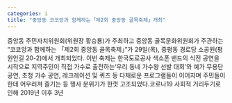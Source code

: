 ```yaml
---
categories: i
title: "중앙동 코코앙과 함께하는「제2회 중앙동 골목축제」개최"
---
```

중앙동 주민자치위원회(위원장 황승룡)가 주최하고 중앙동 골목문화위원회가 주관하는 “코코앙과 함께하는 「제2회 중앙동 골목축제」”가 29일(목), 중평동 경로당 소공원(평원안길 20-2)에서 개최되었다. 이번 축제는 한국도로공사 색소폰 밴드의 식전 공연을 시작으로 지역주민이 직접 가수로 출전하는‘우리 동네 가수왕 선발 대회’와 예가 무용단 공연, 초청 가수 공연, 레크레이션 및 퀴즈 등 다채로운 프로그램들이 이어지며 주민들이 한데 어우러져 즐기는 등 행사 분위기가 한껏 고조되었다.코로나19 사회적 거리두기로 인해 2019년 이후 3년
